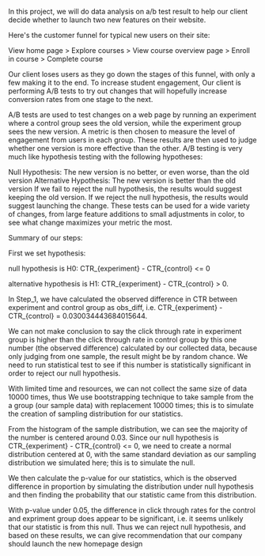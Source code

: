 In this project, we will do data analysis on a/b test result to help our client decide whether to launch two new features on their website.

Here's the customer funnel for typical new users on their site:

View home page > Explore courses > View course overview page > Enroll in course > Complete course

Our client loses users as they go down the stages of this funnel, with only a few making it to the end. To increase student engagement, Our client is performing A/B tests to try out changes that will hopefully increase conversion rates from one stage to the next.

A/B tests are used to test changes on a web page by running an experiment where a control group sees the old version, while the experiment group sees the new version. A metric is then chosen to measure the level of engagement from users in each group. These results are then used to judge whether one version is more effective than the other. A/B testing is very much like hypothesis testing with the following hypotheses:

Null Hypothesis: The new version is no better, or even worse, than the old version
Alternative Hypothesis: The new version is better than the old version
If we fail to reject the null hypothesis, the results would suggest keeping the old version. If we reject the null hypothesis, the results would suggest launching the change. These tests can be used for a wide variety of changes, from large feature additions to small adjustments in color, to see what change maximizes your metric the most.

Summary of our steps:

First we set hypothesis:

null hypothesis is H0: CTR_{experiment} - CTR_{control} <= 0

alternative hypothesis is H1: CTR_{experiment} - CTR_{control} > 0.

In Step_1, we have calculated the observed difference in CTR between experiment and control group as obs_diff, i.e. CTR_{experiment} - CTR_{control} = 0.030034443684015644.

We can not make conclusion to say the click through rate in experiment group is higher than the click through rate in control group by this one number (the observed difference) calculated by our collected data, because only judging from one sample, the result might be by random chance. We need to run statistical test to see if this number is statistically significant in order to reject our null hypothesis.

With limited time and resources, we can not collect the same size of data 10000 times, thus We use bootstrapping technique to take sample from the a group (our sample data) with replacement 10000 times; this is to simulate the creation of sampling distribution for our statistics.

From the histogram of the sample distribution, we can see the majority of the number is centered around 0.03. Since our null hypothesis is CTR_{experiment} - CTR_{control} <= 0, we need to create a normal distribution centered at 0, with the same standard deviation as our sampling distribution we simulated here; this is to simulate the null.

We then calculate the p-value for our statistics, which is the observed difference in proportion by simulating the distribution under null hypothesis and then finding the probability that our statistic came from this distribution.

With p-value under 0.05, the difference in click through rates for the control and expriment group does appear to be significant, i.e. it seems unlikely that our statistic is from this null. Thus we can reject null hypothesis, and based on these results, we can give recommendation that our company should launch the new homepage design
